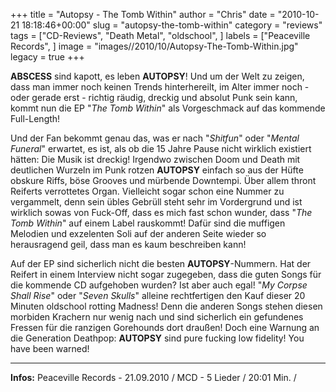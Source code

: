+++
title = "Autopsy - The Tomb Within"
author = "Chris"
date = "2010-10-21 18:18:46+00:00"
slug = "autopsy-the-tomb-within"
category = "reviews"
tags = ["CD-Reviews", "Death Metal", "oldschool", ]
labels = ["Peaceville Records", ]
image = "images//2010/10/Autopsy-The-Tomb-Within.jpg"
legacy = true
+++

**ABSCESS** sind kapott, es leben **AUTOPSY**! Und um der Welt zu zeigen, dass man immer noch keinen Trends hinterhereilt, im Alter immer noch - oder gerade erst - richtig räudig, dreckig und absolut Punk sein kann, kommt nun die EP "_The Tomb Within_" als Vorgeschmack auf das kommende Full-Length!

Und der Fan bekommt genau das, was er nach "_Shitfun_" oder "_Mental Funeral_" erwartet, es ist, als ob die 15 Jahre Pause nicht wirklich existiert hätten: Die Musik ist dreckig! Irgendwo zwischen Doom und Death mit deutlichen Wurzeln im Punk rotzen **AUTOPSY** einfach so aus der Hüfte obskure Riffs, böse Grooves und mürbende Downtempi. Über allem thront Reiferts verrottetes Organ. Vielleicht sogar schon eine Nummer zu vergammelt, denn sein übles Gebrüll steht sehr im Vordergrund und ist wirklich sowas von Fuck-Off, dass es mich fast schon wunder, dass "_The Tomb Within_" auf einem Label rauskommt! Dafür sind die muffigen Melodien und exzelenten Soli auf der anderen Seite wieder so herausragend geil, dass man es kaum beschreiben kann!

Auf der EP sind sicherlich nicht die besten **AUTOPSY**-Nummern. Hat der Reifert in einem Interview nicht sogar zugegeben, dass die guten Songs für die kommende CD aufgehoben wurden? Ist aber auch egal! "_My Corpse Shall Rise_" oder "_Seven Skulls_" alleine rechtfertigen den Kauf dieser 20 Minuten oldschool rotting Madness! Denn die anderen Songs stehen diesen morbiden Krachern nur wenig nach und sind sicherlich ein gefundenes Fressen für die ranzigen Gorehounds dort draußen!
Doch eine Warnung an die Generation Deathpop: **AUTOPSY** sind pure fucking low fidelity! You have been warned!





---
**Infos:**
Peaceville Records - 21.09.2010 / 
MCD - 5 Lieder / 20:01 Min. / 
